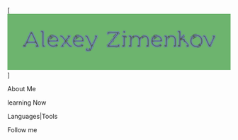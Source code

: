 [![Header](https://github.com/Zimenkov-Alexey/zimenkov-alexey/blob/main/assets/Header.jpg)]

About Me

learning Now

Languages|Tools

Follow me